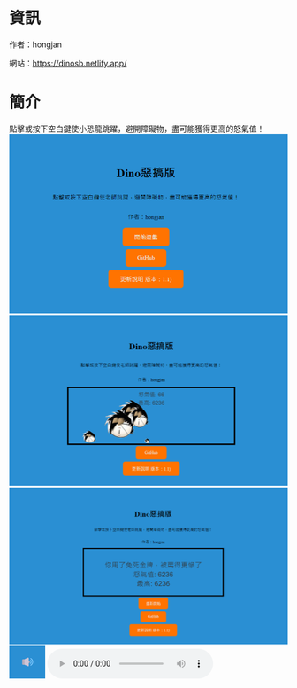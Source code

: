 # 資訊
作者：hongjan

網站：https://dinosb.netlify.app/

# 簡介
點擊或按下空白鍵使小恐龍跳躍，避開障礙物，盡可能獲得更高的怒氣值！
![alt text](<螢幕擷取畫面 2024-02-25 160904.png>)
![alt text](<螢幕擷取畫面 2024-02-25 160852.png>)
![alt text](<螢幕擷取畫面 2024-02-25 160843.png>)
![alt text](<螢幕擷取畫面 2024-02-25 160927.png>)
<audio controls src="music.mp3" title="背景音樂"></audio>